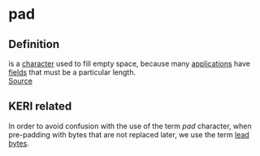 # pad
## Definition
is a [character](https://www.webopedia.com/definitions/character/) used to fill empty space, because many [applications](https://www.webopedia.com/definitions/application-software/) have [fields](https://www.webopedia.com/definitions/field/) that must be a particular length.  
[Source](https://www.webopedia.com/definitions/pad-character/)

## KERI related
In order to avoid confusion with the use of the term _pad_ character, when pre-padding with bytes that are not replaced later, we use the term [lead bytes](lead-bytes). 